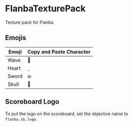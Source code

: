 # FlanbaTexturePack
Texture pack for Flanba

## Emojis

| Emoji | Copy and Paste Character |
|-------|--------------------------|
| Wave |  |
| Heart |  |
| Sword |  |
| Skull |  |


## Scoreboard Logo
To put the logo on the scoreboard, set the objective name to `flanba.sb.logo`.
